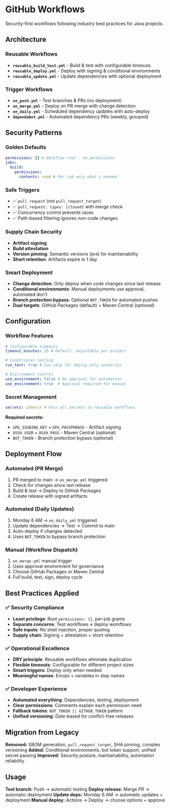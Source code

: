 # GitHub Workflows

Security-first workflows following industry best practices for Java projects.

## Architecture

### Reusable Workflows
- **`reusable_build_test.yml`** - Build & test with configurable timeouts
- **`reusable_deploy.yml`** - Deploy with signing & conditional environments
- **`reusable_update.yml`** - Update dependencies with optional deployment

### Trigger Workflows
- **`on_push.yml`** - Test branches & PRs (no deployment)
- **`on_merge.yml`** - Deploy on PR merge with change detection
- **`on_daily.yml`** - Scheduled dependency updates with auto-deploy
- **`dependabot.yml`** - Automated dependency PRs (weekly, grouped)

## Security Patterns

### Golden Defaults
```yaml
permissions: {} # Workflow root - no permissions
jobs:
  build:
    permissions:
      contents: read # Per-job only what's needed
```

### Safe Triggers
- ✅ `pull_request` (not `pull_request_target`)
- ✅ `pull_request: types: [closed]` with merge check
- ✅ Concurrency control prevents races
- ✅ Path-based filtering ignores non-code changes

### Supply Chain Security
- **Artifact signing**
- **Build attestation**
- **Version pinning**: Semantic versions (`@v4`) for maintainability
- **Short retention**: Artifacts expire in 1 day

### Smart Deployment
- **Change detection**: Only deploy when code changes since last release
- **Conditional environments**: Manual deployments use approval, automated don't
- **Branch protection bypass**: Optional `BOT_TOKEN` for automated pushes
- **Dual targets**: GitHub Packages (default) + Maven Central (optional)

## Configuration

### Workflow Features
```yaml
# Configurable timeouts
timeout_minutes: 15 # Default, adjustable per project

# Conditional testing
run_test: true # Can skip for deploy-only scenarios

# Environment control
use_environment: false # No approval for automation
use_environment: true  # Approval required for manual
```

### Secret Management
```yaml
secrets: inherit # Pass all secrets to reusable workflows
```

**Required secrets:**
- `GPG_SIGNING_KEY` + `GPG_PASSPHRASE` - Artifact signing
- `OSSH_USER` + `OSSH_PASS` - Maven Central (optional)
- `BOT_TOKEN` - Branch protection bypass (optional)

## Deployment Flow

### Automated (PR Merge)
1. PR merged to main → `on_merge.yml` triggered
2. Check for changes since last release
3. Build & test → Deploy to GitHub Packages
4. Create release with signed artifacts

### Automated (Daily Updates)
1. Monday 6 AM → `on_daily.yml` triggered
2. Update dependencies → Test → Commit to main
3. Auto-deploy if changes detected
4. Uses `BOT_TOKEN` to bypass branch protection

### Manual (Workflow Dispatch)
1. `on_merge.yml` manual trigger
2. Uses approval environment for governance
3. Choose GitHub Packages or Maven Central
4. Full build, test, sign, deploy cycle

## Best Practices Applied

### ✅ Security Compliance
- **Least privilege**: Root `permissions: {}`, per-job grants
- **Separate concerns**: Test workflows ≠ deploy workflows
- **Safe inputs**: No shell injection, proper quoting
- **Supply chain**: Signing + attestation + short retention

### ✅ Operational Excellence
- **DRY principle**: Reusable workflows eliminate duplication
- **Flexible timeouts**: Configurable for different project sizes
- **Smart triggers**: Deploy only when needed
- **Meaningful names**: Emojis + variables in step names

### ✅ Developer Experience
- **Automated everything**: Dependencies, testing, deployment
- **Clear permissions**: Comments explain each permission need
- **Fallback tokens**: `BOT_TOKEN || GITHUB_TOKEN` pattern
- **Unified versioning**: Date-based for conflict-free releases

## Migration from Legacy

**Removed:** SBOM generation, `pull_request_target`, SHA pinning, complex versioning
**Added:** Conditional environments, bot token support, unified secret passing
**Improved:** Security posture, maintainability, automation reliability

## Usage

**Test branch:** Push → automatic testing
**Deploy release:** Merge PR → automatic deployment
**Update deps:** Monday 6 AM → automatic updates + deployment
**Manual deploy:** Actions → Deploy → choose options + approve
